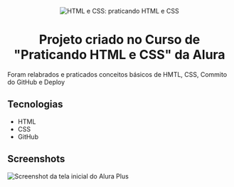 

<p align="center"> <img src="https://imgur.com/BASzVop.png" alt="HTML e CSS: praticando HTML e CSS"> </p>


<h1 align="center">Projeto criado no Curso de "Praticando HTML e CSS" da Alura</h1>

<p>Foram relabrados e praticados conceitos básicos de HMTL, CSS, Commito do GitHub e Deploy</p>

## Tecnologias
* HTML
* CSS
* GitHub

## Screenshots
![Screenshot da tela inicial do Alura Plus](https://imgur.com/nKUf7MK.png)
